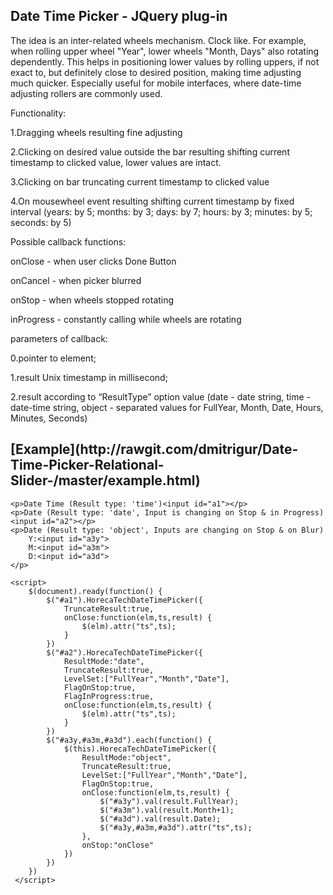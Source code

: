 <h2>Date Time Picker - JQuery plug-in</h2>
The idea is an inter-related wheels mechanism. Clock like. For example, when rolling upper wheel "Year", lower wheels "Month, Days" also rotating dependently. This helps in positioning lower values by rolling uppers, if not exact to, but definitely close to desired position, making time adjusting much quicker. Especially useful for mobile interfaces, where date-time adjusting rollers are commonly used.

Functionality: 

1.Dragging wheels resulting fine adjusting

2.Clicking on desired value outside the bar resulting shifting current timestamp to clicked value, lower values are intact. 

3.Clicking on bar truncating current timestamp to clicked value

4.On mousewheel event resulting shifting current timestamp by fixed interval (years: by 5; months: by 3; days: by 7; hours: by 3; minutes: by 5; seconds: by 5)

Possible callback functions:

onClose - when user clicks Done Button

onCancel - when picker blurred 

onStop - when wheels stopped rotating 

inProgress - constantly calling while wheels are rotating

parameters of callback: 

0.pointer to element; 

1.result Unix timestamp in millisecond;

2.result according to “ResultType” option value (date - date string, time - date-time string, object - separated values for FullYear, Month, Date, Hours, Minutes, Seconds)


<h2> 
[Example](http://rawgit.com/dmitrigur/Date-Time-Picker-Relational-Slider-/master/example.html)
</h2>

	<p>Date Time (Result type: 'time')<input id="a1"></p>
	<p>Date (Result type: 'date', Input is changing on Stop & in Progress)<input id="a2"></p>
	<p>Date (Result type: 'object', Inputs are changing on Stop & on Blur)
		Y:<input id="a3y">
		M:<input id="a3m">
		D:<input id="a3d">
	</p> 
	
	<script>
		$(document).ready(function() {
			$("#a1").HorecaTechDateTimePicker({
				TruncateResult:true,
				onClose:function(elm,ts,result) {
					$(elm).attr("ts",ts);
				}
			})
			$("#a2").HorecaTechDateTimePicker({
				ResultMode:"date",
				TruncateResult:true,
				LevelSet:["FullYear","Month","Date"],
				FlagOnStop:true,
				FlagInProgress:true,
				onClose:function(elm,ts,result) {
					$(elm).attr("ts",ts);
				}
			})
			$("#a3y,#a3m,#a3d").each(function() {
				$(this).HorecaTechDateTimePicker({
					ResultMode:"object",
					TruncateResult:true,
					LevelSet:["FullYear","Month","Date"],
					FlagOnStop:true,
					onClose:function(elm,ts,result) {
						$("#a3y").val(result.FullYear);
						$("#a3m").val(result.Month+1);
						$("#a3d").val(result.Date);
						$("#a3y,#a3m,#a3d").attr("ts",ts);
					},
					onStop:"onClose"
				})
			})
		})    
	 </script>

